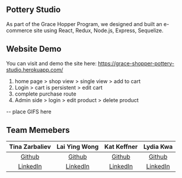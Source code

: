 ## Pottery Studio

As part of the Grace Hopper Program, we designed and built an e-commerce site using React, Redux, Node.js, Express, Sequelize.

## Website Demo

You can visit and demo the site here: https://grace-shopper-pottery-studio.herokuapp.com/

1. home page > shop view > single view > add to cart
2. Login > cart is persistent > edit cart
3. complete purchase route
4. Admin side > login > edit product > delete product

-- place GIFS here

## Team Memebers

|                  Tina Zarbaliev                   |                          Lai Ying Wong                           |                    Kat Keffner                    |                     Lydia Kwa                      |
| :-----------------------------------------------: | :--------------------------------------------------------------: | :-----------------------------------------------: | :------------------------------------------------: |
|       [Github](https://github.com/tinazarb)       |             [Github](https://github.com/laiyingwong)             |       [Github](https://github.com/katkeff)        |       [Github](https://github.com/lydiakwa)        |
| [LinkedIn](https://www.linkedin.com/in/tinazarb/) | [LinkedIn](https://www.linkedin.com/in/lai-ying-wong-72b9ba216/) | [LinkedIn](https://www.linkedin.com/in/kkeffner/) | [LinkedIn](https://www.linkedin.com/in/lydia-kwa/) |
